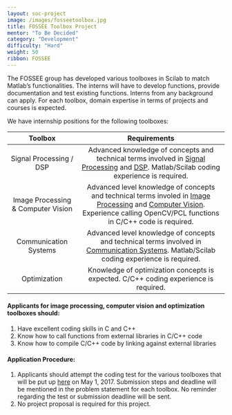 ```yaml
---
layout: soc-project
image: /images/fosseetoolbox.jpg
title: FOSSEE Toolbox Project
mentor: "To Be Decided"
category: "Development"
difficulty: "Hard"
weight: 50
ribbon: FOSSEE
---
```


The FOSSEE group has developed various toolboxes in Scilab to match Matlab’s functionalities. The interns will have to develop functions, provide documentation and test existing functions. Interns from any background can apply. For each toolbox, domain expertise in terms of projects and courses is expected.

<!--break-->

We have internship positions for the following toolboxes:

| Toolbox                          | Requirements                                             |
| :------------------------------: | :------------------------------------------------------: |
| Signal Processing / DSP          | Advanced knowledge of concepts and technical terms involved in [Signal Processing](https://in.mathworks.com/help/signal/functionlist.html) and [DSP](https://in.mathworks.com/help/dsp/functionlist.html). Matlab/Scilab coding experience is required.|
| Image Processing & Computer Vision | Advanced level knowledge of concepts and technical terms involed in [Image Processing](https://in.mathworks.com/help/images/functionlist.html) and [Computer Vision](https://in.mathworks.com/help/vision/functionlist.html). Experience calling OpenCV/PCL functions in C/C++ code is required.|
| Communication Systems | Advanced level knowledge of concepts and technical terms involved in [Communication Systems](https://in.mathworks.com/help/comm/functionlist.html). Matlab/Scilab coding experience is required. |
| Optimization | Knowledge of optimization concepts is expected. C/C++ coding experience is required. |

#### Applicants for image processing, computer vision and optimization toolboxes should:
1. Have excellent coding skills in C and C++
2. Know how to call functions from external libraries in C/C++ code
3. Know how to compile C/C++ code by linking against external libraries

#### Application Procedure:
1. Applicants should attempt the coding test for the various toolboxes that will be put up [here](http://fossee.in/internship) on May 1, 2017. Submission steps and deadline will be mentioned in the problem statement for each toolbox. No reminder regarding the test or submission deadline will be sent.
2. No project proposal is required for this project.